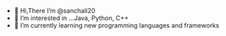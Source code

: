 - 👋 Hi,There  I’m @sanchali20
- 👀 I’m interested in ...Java, Python, C++
- 🌱 I’m currently learning new programming languages and frameworks


<!---
sanchali20/sanchali20 is a ✨ special ✨ repository because its `README.md` (this file) appears on your GitHub profile.
You can click the Preview link to take a look at your changes.
--->

